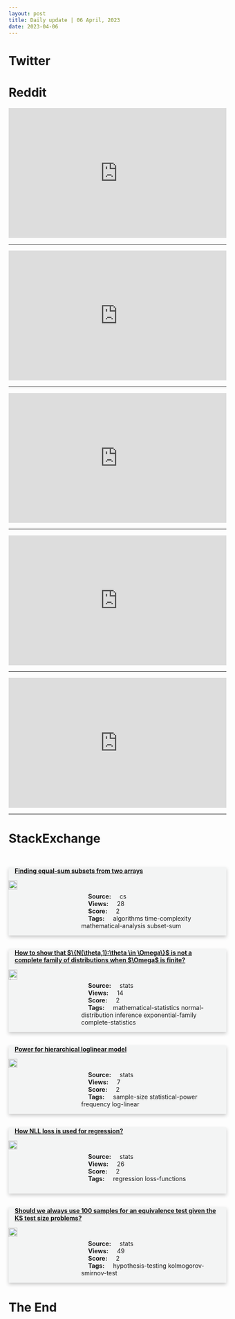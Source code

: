 ```yaml
---
layout: post
title: Daily update | 06 April, 2023
date: 2023-04-06
---
```


<script async src="https://platform.twitter.com/widgets.js" charset="utf-8"></script>


<script src='https://storage.ko-fi.com/cdn/scripts/overlay-widget.js'></script>
<script>
  kofiWidgetOverlay.draw('themldojo', {
    'type': 'floating-chat',
    'floating-chat.donateButton.text': 'Support me',
    'floating-chat.donateButton.background-color': '#f45d22',
    'floating-chat.donateButton.text-color': '#fff'
  });
</script>

# Twitter 

<blockquote class="twitter-tweet"><a href="https://twitter.com/RepThomasMassie/status/1643416840406704129"></a></blockquote>

<blockquote class="twitter-tweet"><a href="https://twitter.com/DrJimFan/status/1643647849824161792"></a></blockquote>

<blockquote class="twitter-tweet"><a href="https://twitter.com/jcjohnss/status/1643660857539166225"></a></blockquote>

<blockquote class="twitter-tweet"><a href="https://twitter.com/TansuYegen/status/1643626835039731724"></a></blockquote>

<blockquote class="twitter-tweet"><a href="https://twitter.com/KirkDBorne/status/1643449203954274304"></a></blockquote>

<blockquote class="twitter-tweet"><a href="https://twitter.com/MetaAI/status/1643599800414380038"></a></blockquote>

<blockquote class="twitter-tweet"><a href="https://twitter.com/OpenAI/status/1643697155054645249"></a></blockquote>

<blockquote class="twitter-tweet"><a href="https://twitter.com/ylecun/status/1643684379263369216"></a></blockquote>

<blockquote class="twitter-tweet"><a href="https://twitter.com/ylecun/status/1643668788733255681"></a></blockquote>

<blockquote class="twitter-tweet"><a href="https://twitter.com/fastdotai/status/1643763141778739203"></a></blockquote>

# Reddit 

<iframe id="reddit-embed" src="https://www.redditmedia.com/r/datascience/comments/12cbbmr/it_does_not_allow_me_to_have_a_python_environment?ref_source=embed&amp;ref=share&amp;embed=true" sandbox="allow-scripts allow-same-origin allow-popups" style="border: none;" height="300" width="100%" scrolling="yes"></iframe>
<hr style="width:100%;text-align:left;margin-left:0">
<iframe id="reddit-embed" src="https://www.redditmedia.com/r/MachineLearning/comments/12c7wqi/d_can_hierarchical_transformers_improve_longrange?ref_source=embed&amp;ref=share&amp;embed=true" sandbox="allow-scripts allow-same-origin allow-popups" style="border: none;" height="300" width="100%" scrolling="yes"></iframe>
<hr style="width:100%;text-align:left;margin-left:0">
<iframe id="reddit-embed" src="https://www.redditmedia.com/r/MachineLearning/comments/12cdvy0/p_10x_faster_reinforcement_learning_hpo_now_with?ref_source=embed&amp;ref=share&amp;embed=true" sandbox="allow-scripts allow-same-origin allow-popups" style="border: none;" height="300" width="100%" scrolling="yes"></iframe>
<hr style="width:100%;text-align:left;margin-left:0">
<iframe id="reddit-embed" src="https://www.redditmedia.com/r/datascience/comments/12coplb/i_usually_figure_out_the_problem_5_minutes_after?ref_source=embed&amp;ref=share&amp;embed=true" sandbox="allow-scripts allow-same-origin allow-popups" style="border: none;" height="300" width="100%" scrolling="yes"></iframe>
<hr style="width:100%;text-align:left;margin-left:0">
<iframe id="reddit-embed" src="https://www.redditmedia.com/r/MachineLearning/comments/12cvkvn/d_our_approach_to_ai_safety_by_openai?ref_source=embed&amp;ref=share&amp;embed=true" sandbox="allow-scripts allow-same-origin allow-popups" style="border: none;" height="300" width="100%" scrolling="yes"></iframe>
<hr style="width:100%;text-align:left;margin-left:0">

<style>
.card {
box-shadow: 0 4px 8px 0 rgba(0,0,0,0.2);
transition: 0.3s;
width: 100%;
background-color: #F3F4F4;
}
p{
    margin-left:  3em;
    padding-top: 1em;
}
.part2{
    display: grid;
    grid-template-columns: 1fr 3fr;
}
h4{
    margin: 1em;
}

.card:hover {
box-shadow: 0 8px 16px 0 rgba(0,0,0,0.2);
}
b {
padding: 2px 16px;
}
</style>
  
# StackExchange 


  <br>
  <div class="card">
  <h4><a href='https://cs.stackexchange.com/questions/159475/finding-equal-sum-subsets-from-two-arrays'>Finding equal-sum subsets from two arrays</a></h4> 
  <div class="part2">
      <img src="https://cdn.sstatic.net/Sites/cs/Img/apple-touch-icon@2.png?v=324a3e0c2b03" alt="Img missing!" style="width:40%">
      <p><b>Source:</b> cs<br><b>Views:</b> 28<br><b>Score:</b> 2<br><b>Tags:</b> <span class="badge badge-dark">algorithms</span> <span class="badge badge-dark">time-complexity</span> <span class="badge badge-dark">mathematical-analysis</span> <span class="badge badge-dark">subset-sum</span></p> 
  </div>
  </div>
      
  <br>
  <div class="card">
  <h4><a href='https://stats.stackexchange.com/questions/612049/how-to-show-that-n-theta-1-theta-in-omega-is-not-a-complete-family-of'>How to show that $\{N(\theta,1):\theta \in \Omega\}$ is not a complete family of distributions when $\Omega$ is finite?</a></h4> 
  <div class="part2">
      <img src="https://cdn.sstatic.net/Sites/stats/Img/apple-touch-icon@2.png?v=344f57aa10cc" alt="Img missing!" style="width:40%">
      <p><b>Source:</b> stats<br><b>Views:</b> 14<br><b>Score:</b> 2<br><b>Tags:</b> <span class="badge badge-dark">mathematical-statistics</span> <span class="badge badge-dark">normal-distribution</span> <span class="badge badge-dark">inference</span> <span class="badge badge-dark">exponential-family</span> <span class="badge badge-dark">complete-statistics</span></p> 
  </div>
  </div>
      
  <br>
  <div class="card">
  <h4><a href='https://stats.stackexchange.com/questions/612047/power-for-hierarchical-loglinear-model'>Power for hierarchical loglinear model</a></h4> 
  <div class="part2">
      <img src="https://cdn.sstatic.net/Sites/stats/Img/apple-touch-icon@2.png?v=344f57aa10cc" alt="Img missing!" style="width:40%">
      <p><b>Source:</b> stats<br><b>Views:</b> 7<br><b>Score:</b> 2<br><b>Tags:</b> <span class="badge badge-dark">sample-size</span> <span class="badge badge-dark">statistical-power</span> <span class="badge badge-dark">frequency</span> <span class="badge badge-dark">log-linear</span></p> 
  </div>
  </div>
      
  <br>
  <div class="card">
  <h4><a href='https://stats.stackexchange.com/questions/611986/how-nll-loss-is-used-for-regression'>How NLL loss is used for regression?</a></h4> 
  <div class="part2">
      <img src="https://cdn.sstatic.net/Sites/stats/Img/apple-touch-icon@2.png?v=344f57aa10cc" alt="Img missing!" style="width:40%">
      <p><b>Source:</b> stats<br><b>Views:</b> 26<br><b>Score:</b> 2<br><b>Tags:</b> <span class="badge badge-dark">regression</span> <span class="badge badge-dark">loss-functions</span></p> 
  </div>
  </div>
      
  <br>
  <div class="card">
  <h4><a href='https://stats.stackexchange.com/questions/611976/should-we-always-use-100-samples-for-an-equivalence-test-given-the-ks-test-size'>Should we always use 100 samples for an equivalence test given the KS test size problems?</a></h4> 
  <div class="part2">
      <img src="https://cdn.sstatic.net/Sites/stats/Img/apple-touch-icon@2.png?v=344f57aa10cc" alt="Img missing!" style="width:40%">
      <p><b>Source:</b> stats<br><b>Views:</b> 49<br><b>Score:</b> 2<br><b>Tags:</b> <span class="badge badge-dark">hypothesis-testing</span> <span class="badge badge-dark">kolmogorov-smirnov-test</span></p> 
  </div>
  </div>
      
# The End